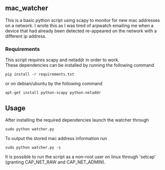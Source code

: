 ## mac_watcher
This is a basic python script using scapy to monitor for new mac addresses on
a network. I wrote this as I was tired of arpwatch emailing me 
when a device that had already been detected re-appeared on the
network with a different ip address. 

### Requirements
This script requires scapy and netaddr in order to work.  
These dependencies can be installed by running the following command  

	pip install -r requirements.txt  
or on debian/ubuntu by the following command  

	apt-get install python-scapy python-netaddr  

## Usage 
After installing the required dependencies launch the watcher through

	sudo python watcher.py

To output the stored mac address information run

	sudo python watcher.py -s

It is possible to run the script as a non-root user on linux through 'setcap' (granting CAP_NET_RAW and CAP_NET_ADMIN).
